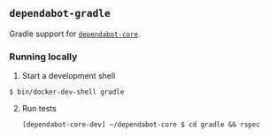 ## `dependabot-gradle`

Gradle support for [`dependabot-core`][core-repo].

### Running locally

1. Start a development shell

  ```
  $ bin/docker-dev-shell gradle
  ```

2. Run tests
   ```
   [dependabot-core-dev] ~/dependabot-core $ cd gradle && rspec
   ```

[core-repo]: https://github.com/dependabot/dependabot-core
